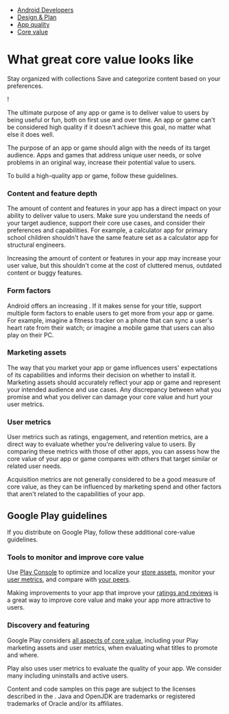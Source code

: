 -   [Android Developers](https://developer.android.com/)
-   [Design & Plan](https://developer.android.com/design)
-   [App quality](https://developer.android.com/quality)
-   [Core value](https://developer.android.com/quality/core-value)

# What great core value looks like

Stay organized with collections Save and categorize content based on your preferences.

!

The ultimate purpose of any app or game is to deliver value to users by being useful or fun, both on first use and over time. An app or game can't be considered high quality if it doesn't achieve this goal, no matter what else it does well.

The purpose of an app or game should align with the needs of its target audience. Apps and games that address unique user needs, or solve problems in an original way, increase their potential value to users.

To build a high-quality app or game, follow these guidelines.

### Content and feature depth

The amount of content and features in your app has a direct impact on your ability to deliver value to users. Make sure you understand the needs of your target audience, support their core use cases, and consider their preferences and capabilities. For example, a calculator app for primary school children shouldn't have the same feature set as a calculator app for structural engineers.

Increasing the amount of content or features in your app may increase your user value, but this shouldn't come at the cost of cluttered menus, outdated content or buggy features.

### Form factors

Android offers an increasing . If it makes sense for your title, support multiple form factors to enable users to get more from your app or game. For example, imagine a fitness tracker on a phone that can sync a user's heart rate from their watch; or imagine a mobile game that users can also play on their PC.

### Marketing assets

The way that you market your app or game influences users' expectations of its capabilities and informs their decision on whether to install it. Marketing assets should accurately reflect your app or game and represent your intended audience and use cases. Any discrepancy between what you promise and what you deliver can damage your core value and hurt your user metrics.

### User metrics

User metrics such as ratings, engagement, and retention metrics, are a direct way to evaluate whether you're delivering value to users. By comparing these metrics with those of other apps, you can assess how the core value of your app or game compares with others that target similar or related user needs.

Acquisition metrics are not generally considered to be a good measure of core value, as they can be influenced by marketing spend and other factors that aren't related to the capabilities of your app.

## Google Play guidelines

If you distribute on Google Play, follow these additional core-value guidelines.

### Tools to monitor and improve core value

Use [Play Console](https://play.google.com/console/about/) to optimize and localize your [store assets](https://play.google.com/console/about/storelistings/), monitor your [user metrics](https://play.google.com/console/about/stats/), and compare with [your peers](https://support.google.com/googleplay/android-developer/answer/10771707).

Making improvements to your app that improve your [ratings and reviews](https://play.google.com/console/about/ratings/) is a great way to improve core value and make your app more attractive to users.

### Discovery and featuring

Google Play considers [all aspects of core value](https://g.co/play/featuring), including your Play marketing assets and user metrics, when evaluating what titles to promote and where.

Play also uses user metrics to evaluate the quality of your app. We consider many  including uninstalls and active users.

Content and code samples on this page are subject to the licenses described in the . Java and OpenJDK are trademarks or registered trademarks of Oracle and/or its affiliates.